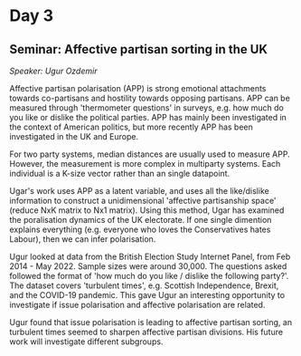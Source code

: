 # Day 3

## Seminar: Affective partisan sorting in the UK
*Speaker: Ugur Ozdemir*

Affective partisan polarisation (APP) is strong emotional attachments towards co-partisans and hostility towards opposing partisans.
APP can be measured through 'thermometer questions' in surveys, e.g. how much do you like or dislike the political parties.
APP has mainly been investigated in the context of American politics, but more recently APP has been investigated in the UK and Europe.

For two party systems, median distances are usually used to measure APP. 
However, the measurement is more complex in multiparty systems.
Each individual is a K-size vector rather than an single datapoint.

Ugar's work uses APP as a latent variable, and uses all the like/dislike information to construct a unidimensional 'affective partisanship space' (reduce NxK matrix to Nx1 matrix).
Using this method, Ugar has examined the poralisation dynamics of the UK electorate. 
If one single dimention explains everything (e.g. everyone who loves the Conservatives hates Labour), then we can infer polarisation.

Ugur looked at data from the British Election Study Internet Panel, from Feb 2014 - May 2022. 
Sample sizes were around 30,000. 
The questions asked followed the format of 'how much do you like / dislike the following party?'.
The dataset covers 'turbulent times', e.g. Scottish Independence, Brexit, and the COVID-19 pandemic.
This gave Ugur an interesting opportunity to investigate if issue polarisation and affective polarisation are related.

Ugur found that issue polarisation is leading to affective partisan sorting, an turbulent times seemed to sharpen affective partisan divisions.
His future work will investigate different subgroups.
